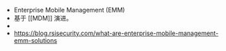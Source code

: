 - Enterprise Mobile Management (EMM)
- 基于 [[MDM]] 演进。
-
- https://blog.rsisecurity.com/what-are-enterprise-mobile-management-emm-solutions